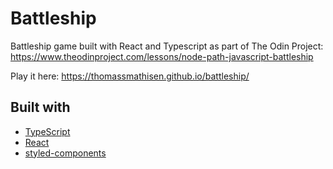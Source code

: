 # Battleship

Battleship game built with React and Typescript as part of The Odin Project:
https://www.theodinproject.com/lessons/node-path-javascript-battleship

Play it here:
https://thomassmathisen.github.io/battleship/

## Built with
- [TypeScript](https://www.typescriptlang.org)
- [React](https://reactjs.org/)
- [styled-components](https://styled-components.com/)